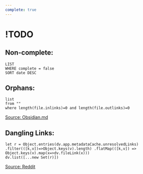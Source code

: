 ```yaml
---
complete: true
---
```


# !TODO

## Non-complete:
```dataview
LIST
WHERE complete = false 
SORT date DESC
```

## Orphans:
```dataview
list
from ""
where length(file.inlinks)=0 and length(file.outlinks)=0
```
[Source: Obsidian.md](https://forum.obsidian.md/t/find-orphan-notes/817/15)

## Dangling Links:
```dataviewjs
let r = Object.entries(dv.app.metadataCache.unresolvedLinks) .filter(([k,v])=>Object.keys(v).length) .flatMap(([k,v]) => Object.keys(v).map(x=>dv.fileLink(x)))  
dv.list([...new Set(r)])  
```
[Source: Reddit](https://www.reddit.com/r/ObsidianMD/comments/sdtjl8/is_there_a_way_to_list_all_dangling_links_aka/)